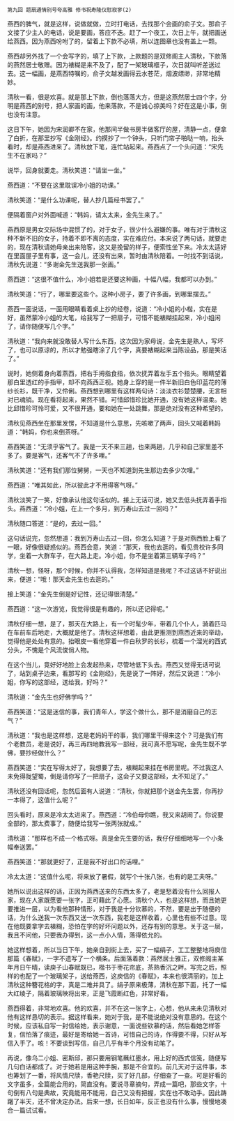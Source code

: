     第九回 题扇通情别号夸高雅 修书祝寿隆仪慰寂寥(2) 

   燕西的脾气，就是这样，说做就做，立时打电话，去找那个会画的俞子文。那俞子文接了少主人的电话，说是要画，答应不迭。赶了一个夜工，次日上午，就把画送给燕西。因为燕西吩咐了的，留着上下款不必填，所以连图章也没有盖上一颗。

   燕西却另外找了一个会写字的，填了上下款，上款题的是双修阁主人清秋，下款落的燕然居士敬赠。因为裱糊是来不及了，配了一架玻璃框子，次日就叫听差送过去。这一幅画，是燕西特嘱的，俞子文越发画得云水苍茫，烟波缥缈，非常地精妙。

   清秋一看，很是欢喜。就是那上下款，倒也落落大方，但是这燕然居士四个字，分明是燕西的别号，把人家画的画，他来落款，不是诚心掠美吗？好在这是小事，倒也没有注意。

   这日下午，她因为宋润卿不在家，他那间半做书房半做客厅的屋，清静一点，便拿了白折，在那里抄写《金刚经》。约摸抄了一个钟头，只听门帘子啪哒一响，抬头看时，却是燕西进来了。清秋放下笔，连忙站起来。燕西点了一个头问道：“宋先生不在家吗？”

   说毕，回身就要走。清秋笑道：“请坐一坐。”

   燕西道：“不要在这里耽误冷小姐的功课。”

   清秋笑道：“是什么功课呢，替人抄几篇经书罢了。”

   便隔着窗户对外面喊道：“韩妈，请太太来，金先生来了。”

   燕西原是男女交际场中混惯了的，对于女子，很少什么避嫌的事。唯有对于清秋这种不新不旧的女子，持着不即不离的态度，实在难应付。本来说了两句话，就要走的，现在清秋请她母亲出来陪客，这又是挽留的样子，便索性坐下来。冷太太适好在里面屋子里有事，这一会儿，还没有出来，暂时由清秋陪着。一时找不到话说，清秋先说道：“多谢金先生送我那一张画。”

   燕西道：“这很不值什么，冷小姐若是还要这种画，十幅八幅，我都可以办到。”

   清秋笑道：“行了，哪里要这些个。这种小房子，要了许多画，到哪里摆去。”

   燕西一面说话，一面用眼睛看着桌上抄的经卷，说道：“冷小姐的小楷，实在是好，虽然蒙冷小姐的大笔，给我写了一把扇子，可惜不能裱糊挂起来，冷小姐闲了，请你随便写几个字。”

   清秋道：“我向来就没敢替人写什么东西，这次因为家母说，金先生是熟人，写坏了，也可以原谅的，所以才勉强瞎涂了几个字，真要裱糊起来当陈设品，那是笑话了。”

   说时，她侧着身向着燕西，把右手拇指食指，依次抚弄着左手五个指头。眼睛望着那白里透红的手指甲，却不向燕西正视。她身上穿的是一件半新旧白色印蓝花的薄纱长衫，既干净，又伶俐。燕西想到哪里有这样两句诗：淡淡衣衫楚楚腰，无言相对已魂销。现在看将起来，果然不错。可惜邱惜珍比她开通，没有她这样温柔。她比邱惜珍可怜可爱，又不很开通，要和她在一处跳舞，那是绝对没有这种希望的。

   清秋见燕西坐在那里发愣，不知道是什么意思，先咳嗽了两声，回头又喊着韩妈道：“韩妈，你也来倒茶呀。”

   燕西笑道：“无须乎客气了。我是一天不来三趟，也来两趟，几乎和自己家里差不多了。要是客气，还客气不了许多哩。”

   清秋笑道：“还有我们那位舅舅，一天也不知道到先生那边去多少次哩。”

   燕西道：“唯其如此，所以彼此才不用得客气呀。”

   清秋淡笑了一笑，好像承认他这句话似的。接上无话可说，她又去低头抚弄着手指头。燕西道：“冷小姐，在上一个多月，到万寿山去过一回吗？”

   清秋随口答道：“是的，去过一回。”

   这句话说完，忽然想道：我到万寿山去过一回，你怎么知道？于是对燕西脸上看了一眼，好像很疑惑似的。燕西会意，笑道：“那天，我也去逛的。看见贵校许多同学，坐着一大群车子，在大路上走。冷小姐，你不是坐着第三辆车子吗？”

   清秋一想，怪呀，那个时候，你并不认得我，怎样知道是我呢？不过这话不好说出来，便道：“哦！那天金先生也去逛的。”

   接上笑道：“金先生倒是好记性，还记得很清楚。”

   燕西道：“这一次游览，我觉得很是有趣的，所以还记得呢。”

   清秋仔细一想，是了，那天在大路上，有一个时髦少年，带着几个仆人，骑着匹马在车前车后地走，大概就是他了。清秋这样想着，由此更推测到燕西近来的举动，觉得他是处处有意的。抬眼皮一看他穿着一件白秋罗的长衫，梳着一个溜光的西式分头，不愧是个风流俊俏人物。

   在这个当儿，竟好好地脸上会发起热来，尽管地低下头去。燕西又觉得无话可说了，站到桌子边来，看那写的《金刚经》，先是说了一阵好，然后又说道：“冷小姐，你写的这部经，送给我，好吗？”

   清秋道：“金先生也好佛学吗？”

   燕西笑道：“这是迷信的事，我们青年人，学这个做什么，那不是消磨自己的志气？”

   清秋道：“我也是这样想，这是老妈妈干的事，我们哪里干得来这个？可是我们有个老教员，老是说好，再三再四地教我写一部经，我可真不愿写呢，金先生既不学佛，要抄经做什么？”

   燕西笑道：“实在写得太好了，我想要了去，裱糊起来挂在书房里呢。不过我这人未免得陇望蜀，倒是请你写了一把扇子，这会子又要这部经，太不知足了。”

   清秋还没有回话呢，忽然后面有人说道：“清秋，你就把那个送金先生罢，你再抄一本得了，这值什么呢？”

   回头看时，原来是冷太太进来了。燕西道：“冷伯母你瞧，我又来胡闹了。你说要全部的，那太费事了，随便给我写一张两张就成。”

   清秋道：“那样也不成一个格式呀。真是金先生要的话，我仔仔细细地写一个小条幅奉送罢。”

   燕西笑道：“那就更好了，正是我不好出口的话哩。”

   冷太太道：“这值什么呢，将来放了暑假，就写个十张八张，也有的是工夫呀。”

   她所以说出这样的话，正因为燕西送来的东西太多了，老是愁着没有什么回报人家，现在人家既愿要一张字，正可藉此了心愿。清秋个人，也是这样想，而且她更要推进一层，以为看他那种情形，对于我是十分钦慕的，不然，要是出于随便的话，为什么送我一次东西又送一次东西，我老是这样收着，心里也有些不过意。现在他既要拿字去裱糊，恐怕在字的好坏问题以外，还存有别的意思。关于这一层，我且不问他，只要我办得到，这一点小人情，落得依允的。

   她这样想着，所以当日下午，她亲自到街上去，买了一幅绢子，工工整整地将庾信那篇《春赋》，一字不遗写了一个横条。后面落着款：燕然居士雅正，双修阁主某年月日午晴，读庾子山春赋既已，楷书于枣花帘底，茶熟香沉之畔。写完之后，照样的也配了一个玻璃架子，送给燕西，这庾信的《春赋》，本来也很清丽的，加上清秋这种簪花格的字，真是二难并具了。绢子原来极薄，清秋在那下面，托了一幅大红绫子，隔着玻璃映将出来，正是飞霞断红色，非常好看。

   燕西得着，非常地欢喜。他的欢喜，并不在这一张字上，心想，他从来未见清秋对他有这样恳切的表示。据这样看来，她对于我，是不能说绝对没有意思的。在这个时候，应该私自写一封信给她，表示谢意，一面说些钦慕的话，然后看她怎样答复，信怕落了痕迹，最好是寄给她一首诗，可惜自己的诗，作得要不得，只好从写信入手了。咳！不要谈到写信，自己几乎有半个月没有动笔了。

   再说，像乌二小姐、密斯邱，那只要用钢笔蘸红墨水，用上好的西式信笺，随便写几句白话都成了。对于她若是用这种手腕，那是不合宜的。前几天对于这件事，本也筹划了一番，将风情尺牍，香艳尺牍，买了好几部，仔细查了一查。可是好看的文字虽多，全篇能合用的，简直没有。要说寻章摘句，弄成一篇吧，那些文字，十句倒有八句是典故，究竟能用不能用，自己又没有把握，实在也不敢动手。因此踌躇了半天，还不曾决定办法。后来一想，长日如年，反正也没有什么事，慢慢地凑合一篇试试看。

